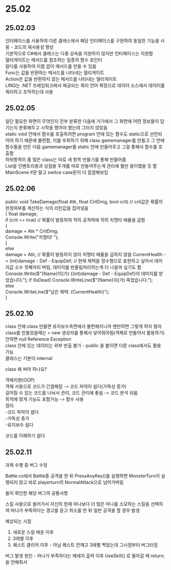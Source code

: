 # 25.02

## 25.02.03
인터페이스를 사용하여 다른 클래스에서 해당 인터페이스를 구현하여 동일한 기능을 사용 - 코드의 재사용성 향상  
기본적으로 C#에서 클래스는 다중 상속을 지원하지 않지만 인터페이스는 지원함  
델리게이트는 매서드를 참조하는 일종의 함수 포인터  
람다를 사용하여 이름 없이 매서드를 만들 수 있음  
Func는 값을 반환하는 메서드를 나타내는 델리게이트  
Action은 값을 반환하지 않는 메서드를 나타내는 델리게이트  
LINQ는 .NET 프레임워크에서 제공되는 쿼리 언어 확장으로 데이터 소스에서 데이터를 쿼리하고 조작하는데 사용

## 25.02.05
일단 필요한 화면이 무엇인지 전부 분류한 다음에 거기에서 그 화면에 어떤 정보들이 담기는지 분류해두고 시작을 했어야 했는데 그러지 않았음  
static void 안에서 함수를 호출하려면 program 안에 있는 함수도 static으로 선언되어야 하기 때문에 불편함, 이를 우회하기 위해 class gamemanager를 만들고 그 안에 함수들을 만든 다음 gamemanager를 static 안에 만들어주고 그걸 통해서 함수를 호출함  
하위항목이 좀 많은 class는 따로 새 항목 만들기를 통해 만들어줌  
List<Item>을 인벤토리용과 상점용 두개를 따로 만들어주는게 관리에 훨씬 용이했을 듯 함  
MainScene if문 말고 switce case문이 더 깔끔해보임

## 25.02.06
public void TakeDamage(float Atk, float CritDmg, bool crit)      //  crit값은 확률의 판정여부를 계산하는 식의 리턴값을 집어넣음  
{
    float damage;  
    if (crit == true)  // 확률이 발동하여 적의 공격력에 적의 치명타 배율을 곱함  
    {  
        damage = Atk * CritDmg;  
        Console.Write("치명타! ");  
    }  
    else  
        damage = Atk;  // 확률이 발동하지 않아 치명타 배율을 곱하지 않음
    CurrentHealth -= (int)damage - Def - EquipDef;      //  현재 체력을 정수형으로 표현하고 싶어서 데미지값 소수 첫째자리 버림, 데미지를 반올림처리하는게 더 나을까 싶기도 함
    Console.Write($"{Name}이(가) {(int)damage - Def - EquipDef}의 데미지를 받았습니다.");  
    if (IsDead)  
        Console.WriteLine($"{Name}이(가) 죽었습니다.");  
    else  
        Console.WriteLine($"남은 체력: {CurrentHealth}");  
}  

## 25.02.10
class 안에 class 만들면 유지보수측면에서 불편해지니까 왠만하면 그렇게 하지 말자  
class를 만들었을때는 = new 생성자를 통해서 넣어줘야됨(객체로 만들어서 활용하기) 안하면 null Reference Exception  
class 안에 있는 데이터는 외부 반출 불가 - public 을 붙이면 다른 class에서도 활용 가능  
클래스는 기본이 internal  
  
class 왜 써야 하나요?  
  
객체지향(OOP)  
객체 사용으로 코드가 간결해짐 -> 코드 파악이 쉽다(가독성 증가)  
길어질 수 있는 코드를 나눠서 관리, 코드 관리에 좋음 -> 코드 분석 쉬움  
목적에 맞게 기능도 포함가능 -> 함수 사용  
정리  
-코드 파악이 쉽다  
-가독성 증가  
-유지보수 쉽다  
  
코드를 이해하기 쉽다  

## 25.02.11
과제 수행 중 버그 수정  
  
Battle.cs에서 Battle중 공격을 한 뒤 PressAnyKey()를 실행하면 MonsterTurn이 실행되지 않고 바로 playerturn의 NormalAttack으로 넘어가버림  
  
둘이 확인한 해당 버그의 공통사항  
  
스킬 사용으로 들어가서 자신의 현재 마나보다 더 많은 마나를 소모하는 스킬을 선택하여 마나가 부족하다는 경고를 듣고 취소를 한 뒤 일반 공격을 할 경우 발생  

예상되는 시점  
1. 새로운 스킬 배운 이후  
2. 3레벨 이후  
3. 퀘스트 클리어 이후 - 아님 퀘스트 안깨고 3레벨 찍었는데 그시점부터 버그터짐  
  
버그 발생 원인 - 마나가 부족하다는 메세지 출력 이후 UseSkill() 로 돌아갈 때 return; 을 안해줘서  

